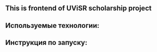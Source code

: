 ## This is frontend of UViSR scholarship project

## Используемые технологии:

## Инструкция по запуску:


